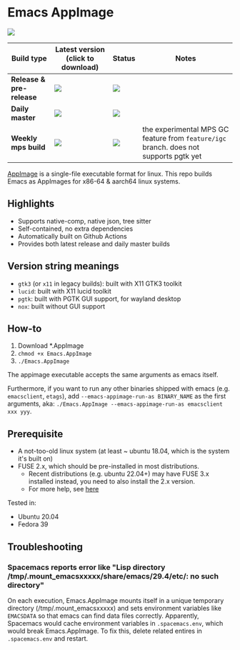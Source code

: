 # Emacs AppImage

![](https://img.shields.io/github/downloads/blahgeek/emacs-appimage/total)

| Build type | Latest version (click to download) | Status | Notes |
|-----|---|---|---|
| **Release & pre-release** | [![](https://img.shields.io/github/v/release/blahgeek/emacs-appimage?sort=semver&filter=Release*&display_name=release&label=%20)](https://github.com/blahgeek/emacs-appimage/releases?q=Release&expanded=true) | [![](https://github.com/blahgeek/emacs-appimage/actions/workflows/release.yml/badge.svg)](https://github.com/blahgeek/emacs-appimage/releases?q=Release&expanded=true) | |
| **Daily master** | [![](https://img.shields.io/github/v/release/blahgeek/emacs-appimage?include_prereleases&sort=date&filter=Daily%20master%20build*&display_name=release&label=%20)](https://github.com/blahgeek/emacs-appimage/releases?q=Daily+master+build&expanded=true) | [![](https://github.com/blahgeek/emacs-appimage/actions/workflows/daily-master.yml/badge.svg)](https://github.com/blahgeek/emacs-appimage/releases?q=Daily+master+build&expanded=true) | |
| **Weekly mps build** | [![](https://img.shields.io/github/v/release/blahgeek/emacs-appimage?include_prereleases&sort=date&filter=*mps%20build*&display_name=release&label=%20)](https://github.com/blahgeek/emacs-appimage/releases?q=Daily+mps+build&expanded=true) | [![](https://github.com/blahgeek/emacs-appimage/actions/workflows/daily-mps.yml/badge.svg)](https://github.com/blahgeek/emacs-appimage/releases?q=Daily+mps+build&expanded=true) | the experimental MPS GC feature from `feature/igc` branch. does not supports pgtk yet |

[AppImage](https://appimage.org/) is a single-file executable format for linux.
This repo builds Emacs as AppImages for x86-64 & aarch64 linux systems.

## Highlights

- Supports native-comp, native json, tree sitter
- Self-contained, no extra dependencies
- Automatically built on Github Actions
- Provides both latest release and daily master builds

## Version string meanings

- `gtk3` (or `x11` in legacy builds): built with X11 GTK3 toolkit
- `lucid`: built with X11 lucid toolkit
- `pgtk`: built with PGTK GUI support, for wayland desktop
- `nox`: built without GUI support

## How-to

1. Download *.AppImage
2. `chmod +x Emacs.AppImage`
3. `./Emacs.AppImage`

The appimage executable accepts the same arguments as emacs itself.

Furthermore, if you want to run any other binaries shipped with emacs (e.g. `emacsclient`, `etags`),
add `--emacs-appimage-run-as BINARY_NAME` as the first arguments, aka: `./Emacs.AppImage --emacs-appimage-run-as emacsclient xxx yyy`.

## Prerequisite

- A not-too-old linux system (at least ~ ubuntu 18.04, which is the system it's built on)
- FUSE 2.x, which should be pre-installed in most distributions.
  - Recent distributions (e.g. ubuntu 22.04+) may have FUSE 3.x installed instead, you need to also install the 2.x version.
  - For more help, see [here](https://docs.appimage.org/user-guide/troubleshooting/fuse.html#setting-up-fuse-2-x-alongside-of-fuse-3-x-on-recent-ubuntu-22-04-debian-and-their-derivatives)

Tested in:

- Ubuntu 20.04
- Fedora 39

## Troubleshooting

### Spacemacs reports error like "Lisp directory /tmp/.mount_emacsxxxxx/share/emacs/29.4/etc/: no such directory"

On each execution, Emacs.AppImage mounts itself in a unique temporary directory (/tmp/.mount_emacsxxxxx) and sets environment variables like `EMACSDATA` so that emacs can find data files correctly.
Apparently, Spacemacs would cache environment variables in `.spacemacs.env`, which would break Emacs.AppImage. To fix this, delete related entires in `.spacemacs.env` and restart.
